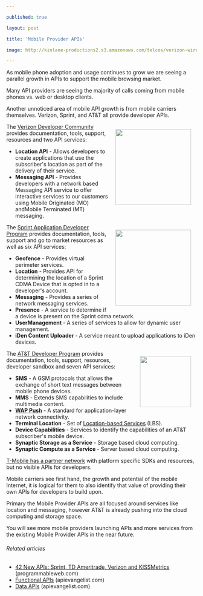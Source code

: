 ---
published: true
layout: post
title: 'Mobile Provider APIs'
image: http://kinlane-productions2.s3.amazonaws.com/telcos/verizon-wireless.jpeg
---

As mobile phone adoption and usage continues to grow we are seeing a parallel growth in APIs to support the mobile browsing market.<p>
Many API providers are seeing the majority of calls coming from mobile phones vs. web or desktop clients.<p>
Another unnoticed area of mobile API growth is from mobile carriers themselves.  Verizon, Sprint, and AT&amp;T all provide developer APIs.<p>
<a href="http://developer.verizon.com/" target="_blank"><img style="padding: 15px;" src="https://kinlane-productions2.s3.amazonaws.com/telcos/verizon-wireless.jpeg" alt="" width="200" align="right" /></a>The <a href="http://developer.verizon.com/" target="_blank">Verizon Developer Community</a> provides documentation, tools, support, resources and two API services:
<ul class="mainlist">
	<li><strong>Location API</strong> - Allows developers to create applications that use the subscriber's location as part of the delivery of their service.</li>
	<li><strong>Messaging API</strong> - Provides developers with a network based Messaging API service to offer interactive services to our customers using Mobile Originated (MO) andMobile Terminated (MT) messaging.</li>
</ul>
<a href="http://developer.sprint.com/site/global/home/p_home.jsp" target="_blank"><img style="padding: 15px;" src="https://kinlane-productions2.s3.amazonaws.com/telcos/sprint.jpg" alt="" width="200" align="right" /></a>The <a href="http://developer.sprint.com/site/global/home/p_home.jsp" target="_blank">Sprint Application Developer Program</a> provides documentation, tools, support and go to market resources as well as six API services:
<ul class="mainlist">
	<li><strong>Geofence</strong> - Provides virtual perimeter services.</li>
	<li><strong>Location</strong> - Provides API for determining the location of a Sprint CDMA Device that is opted in to a developer's account.</li>
	<li><strong>Messaging</strong> - Provides a series of network messaging services.</li>
	<li><strong>Presence</strong> - A service to determine if a device is present on the Sprint cdma network.</li>
	<li><strong>UserManagement </strong>- A series of services to allow for dynamic user management.</li>
	<li><strong>iDen Content Uploader </strong>- A service meant to upload applications to iDen devices.</li>
</ul>
<a href="https://kinlane-productions2.s3.amazonaws.com/telcos/att-logo.jpg" target="_blank"><img style="padding: 15px;" src="https://kinlane-productions2.s3.amazonaws.com/telcos/att-logo.jpg" alt="" width="135" align="right" /></a>The <a href="https://kinlane-productions2.s3.amazonaws.com/telcos/att-logo.jpg" target="_blank">AT&amp;T Developer Program</a> provides documentation, tools, support, resources, developer sandbox and seven API services:
<ul class="mainlist">
	<li><strong>SMS</strong> - A GSM protocols that allows the exchange of short text messages between mobile phone devices.</li>
	<li><strong>MMS</strong> - Extends SMS capabilities to include multimedia content.</li>
	<li><strong><a class="zem_slink" title="Wireless Application Protocol" rel="wikipedia" href="https://en.wikipedia.org/wiki/Wireless_Application_Protocol">WAP Push</a></strong> - A standard for application-layer network connectivity.</li>
	<li><strong>Terminal Location</strong> - Set of <a class="zem_slink" title="Location-based service" rel="wikipedia" href="https://en.wikipedia.org/wiki/Location-based_service">Location-based Services</a> (LBS).</li>
	<li><strong>Device Capabilities</strong> - Services to identify the capabilities of an AT&amp;T subscriber's mobile device.</li>
	<li><strong>Synaptic Storage as a Service</strong> - Storage based cloud computing.</li>
	<li><strong>Synaptic Compute as a Service </strong>- Server based cloud computing.</li>
</ul>
<a href="http://developer.t-mobile.com/site/global/home/p_home.jsp" target="_blank">T-Mobile has a partner network</a> with platform specific SDKs and resources, but no visible APIs for developers.<p>
Mobile carriers see first hand, the growth and potential of the mobile Internet, it is logical for them to also identify that value of providing their own APIs for developers to build upon.<p>
Primary the Mobile Provider APIs are all focused around services like location and messaging, however AT&amp;T is already pushing into the cloud computing and storage space.<p>
You will see more mobile providers launching APIs and more services from the existing Mobile Provider APIs in the near future.
<h6 class="zemanta-related-title" style="font-size: 1em;">Related articles</h6>
<ul class="zemanta-article-ul">
	<li class="zemanta-article-ul-li"><a href="http://blog.programmableweb.com/2011/02/06/42-new-apis-sprint-td-ameritrade-verizon-and-kissmetrics/">42 New APIs: Sprint, TD Ameritrade, Verizon and KISSMetrics</a> (programmableweb.com)</li>
	<li class="zemanta-article-ul-li"><a href="http://blog.apievangelist.com/2011/01/30/functional-apis/">Functional APIs</a> (apievangelist.com)</li>
	<li class="zemanta-article-ul-li"><a href="http://blog.apievangelist.com/2011/01/27/data-apis/">Data APIs</a> (apievangelist.com)</li>
</ul>


